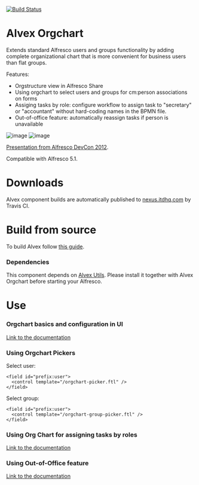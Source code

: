 [![Build Status](https://travis-ci.org/ITDSystems/alvex-orgchart.svg?branch=master)](https://travis-ci.org/ITDSystems/alvex-orgchart)

Alvex Orgchart
========================

Extends standard Alfresco users and groups functionality by adding complete organizational chart that is more convenient for business users than flat groups.

Features:
* Orgstructure view in Alfresco Share
* Using orgchart to select users and groups for cm:person associations on forms
* Assiging tasks by role: configure workflow to assign task to "secretary" or "accountant" without hard-coding names in the BPMN file.
* Out-of-office feature: automatically reassign tasks if person is unavailable

![image](http://docs.alvexcore.com/en-US/Alvex/2.0.3/html/User_Guide/images/1_24.png)
![image](http://docs.alvexcore.com/en-US/Alvex/2.0.3/html/User_Guide/images/1_25.png)

[Presentation from Alfresco DevCon 2012](http://www.slideshare.net/itdsystems/orgchart-for-alfresco-lightning-talk).

Compatible with Alfresco 5.1.

# Downloads

Alvex component builds are automatically published to [nexus.itdhq.com](http://nexus.itdhq.com) by Travis CI.

# Build from source

To build Alvex follow [this guide](https://github.com/ITDSystems/alvex#build-component-from-source).

### Dependencies

This component depends on [Alvex Utils](https://github.com/ITDSystems/alvex-utils). Please install it together with Alvex Orgchart before starting your Alfresco.

# Use

### Orgchart basics and configuration in UI

[Link to the documentation](http://docs.alvexcore.com/en-US/Alvex/2.1/html/Admin_Guide/orgchart.html)

### Using Orgchart Pickers

Select user:
```
<field id="prefix:user">
  <control template="/orgchart-picker.ftl" />
</field>
```

Select group:
```
<field id="prefix:user">
  <control template="/orgchart-group-picker.ftl" />
</field>
```

### Using Org Chart for assigning tasks by roles

[Link to the documentation](http://docs.alvexcore.com/en-US/Alvex/2.1/html/Admin_Guide/ch04s02s04.html)

### Using Out-of-Office feature

[Link to the documentation](http://docs.alvexcore.com/en-US/Alvex/2.0.3/html/User_Guide/workflows_out_of_office.html)

